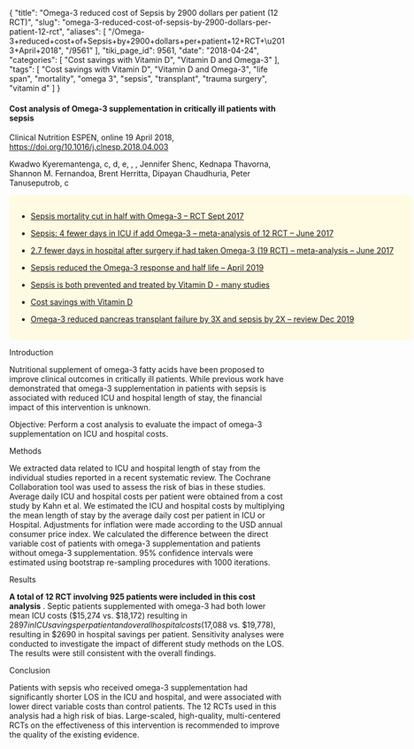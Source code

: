 {
    "title": "Omega-3 reduced cost of Sepsis by 2900 dollars per patient (12 RCT)",
    "slug": "omega-3-reduced-cost-of-sepsis-by-2900-dollars-per-patient-12-rct",
    "aliases": [
        "/Omega-3+reduced+cost+of+Sepsis+by+2900+dollars+per+patient+12+RCT+\u2013+April+2018",
        "/9561"
    ],
    "tiki_page_id": 9561,
    "date": "2018-04-24",
    "categories": [
        "Cost savings with Vitamin D",
        "Vitamin D and Omega-3"
    ],
    "tags": [
        "Cost savings with Vitamin D",
        "Vitamin D and Omega-3",
        "life span",
        "mortality",
        "omega 3",
        "sepsis",
        "transplant",
        "trauma surgery",
        "vitamin d"
    ]
}


#### Cost analysis of Omega-3 supplementation in critically ill patients with sepsis

Clinical Nutrition ESPEN,  online 19 April 2018, https://doi.org/10.1016/j.clnesp.2018.04.003

Kwadwo Kyeremantenga, c, d, e, , , Jennifer Shenc, Kednapa Thavorna, Shannon M. Fernandoa, Brent Herritta, Dipayan Chaudhuria, Peter Tanuseputrob, c

<div class="border" style="background-color:#FFFAE2;padding:15px;margin:10px 0;border-radius:5px;width:700px">

* [Sepsis mortality cut in half with Omega-3 – RCT Sept 2017](/posts/sepsis-mortality-cut-in-half-with-omega-3-rct)

* [Sepsis: 4 fewer days in ICU if add Omega-3 – meta-analysis of 12 RCT – June 2017](/posts/sepsis-4-fewer-days-in-icu-if-add-omega-3-meta-analysis-of-12-rct)

* [2.7 fewer days in hospital after surgery if had taken Omega-3 (19 RCT) – meta-analysis – June 2017](/posts/27-fewer-days-in-hospital-after-surgery-if-had-taken-omega-3-19-rct-meta-analysis)

* [Sepsis reduced the Omega-3 response and half life – April 2019](/posts/sepsis-reduced-the-omega-3-response-and-half-life)

* [Sepsis is both prevented and treated by Vitamin D - many studies](/posts/sepsis-is-both-prevented-and-treated-by-vitamin-d-many-studies)

* [Cost savings with Vitamin D](/categories/cost-savings-with-vitamin-d)

* [Omega-3 reduced pancreas transplant failure by 3X and sepsis by 2X – review Dec 2019](/posts/omega-3-reduced-pancreas-transplant-failure-by-3x-and-sepsis-by-2x-review)

</div>

Introduction

Nutritional supplement of omega-3 fatty acids have been proposed to improve clinical outcomes in critically ill patients. While previous work have demonstrated that omega-3 supplementation in patients with sepsis is associated with reduced ICU and hospital length of stay, the financial impact of this intervention is unknown.

Objective: Perform a cost analysis to evaluate the impact of omega-3 supplementation on ICU and hospital costs.

Methods

We extracted data related to ICU and hospital length of stay from the individual studies reported in a recent systematic review. The Cochrane Collaboration tool was used to assess the risk of bias in these studies. Average daily ICU and hospital costs per patient were obtained from a cost study by Kahn et al. We estimated the ICU and hospital costs by multiplying the mean length of stay by the average daily cost per patient in ICU or Hospital. Adjustments for inflation were made according to the USD annual consumer price index. We calculated the difference between the direct variable cost of patients with omega-3 supplementation and patients without omega-3 supplementation. 95% confidence intervals were estimated using bootstrap re-sampling procedures with 1000 iterations.

Results

 **A total of 12 RCT involving 925 patients were included in this cost analysis** . Septic patients supplemented with omega-3 had both lower mean ICU costs ($15,274 vs. $18,172) resulting in $2897 in ICU savings per patient and overall hospital costs ($17,088 vs. $19,778), resulting in $2690 in hospital savings per patient. Sensitivity analyses were conducted to investigate the impact of different study methods on the LOS. The results were still consistent with the overall findings.

Conclusion

Patients with sepsis who received omega-3 supplementation had significantly shorter LOS in the ICU and hospital, and were associated with lower direct variable costs than control patients. The 12 RCTs used in this analysis had a high risk of bias. Large-scaled, high-quality, multi-centered RCTs on the effectiveness of this intervention is recommended to improve the quality of the existing evidence.